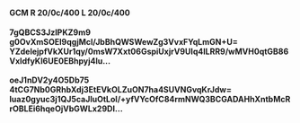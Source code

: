 #### GCM R 20/0c/400 L 20/0c/400
**7gQBCS3JzIPKZ9m9**<br/>**g0OvXmSOEl9qgjMcl/JbBhQWSWewZg3VvxFYqLmGN+U=**<br/>**YZdelejpfVkXUr1qy/0msW7Xxt06GspiUxjrV9UIq4lLRR9/wMVH0qtGB86VxIdfyKI6UE0EBhpyj4lu...**<br/><br/>
**oeJ1nDV2y4O5Db75**<br/>**4tCG7Nb0GRhbXdj3EtEVkOLZuON7ha4SUVNGvqKrJdw=**<br/>**luaz0gyuc3j1QJ5caJluOtLol/+yfVYcOfC84rmNWQ3BCGADAHhXntbMcRrOBLEi6hqeOjVbGWLx29DI...**